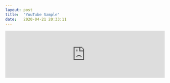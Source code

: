 ```yaml
---
layout: post
title:  "YouTube Sample"
date:   2020-04-21 20:33:11
---
```


<iframe width="100%" src="https://www.youtube.com/embed/y78W8e_zeTg" align="center" frameborder="0" allow="accelerometer; autoplay; encrypted-media; gyroscope; picture-in-picture" allowfullscreen></iframe>
